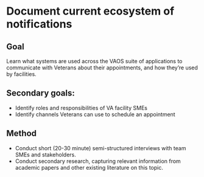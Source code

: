 # Document current ecosystem of notifications

## Goal
Learn what systems are used across the VAOS suite of applications to communicate with Veterans about their appointments, and how they’re used by facilities.

## Secondary goals:
* Identify roles and responsibilities of VA facility SMEs
* Identify channels Veterans can use to schedule an appointment

## Method
* Conduct short (20-30 minute) semi-structured interviews with team SMEs and stakeholders. 
* Conduct secondary research, capturing relevant information from academic papers and other existing literature on this topic.
